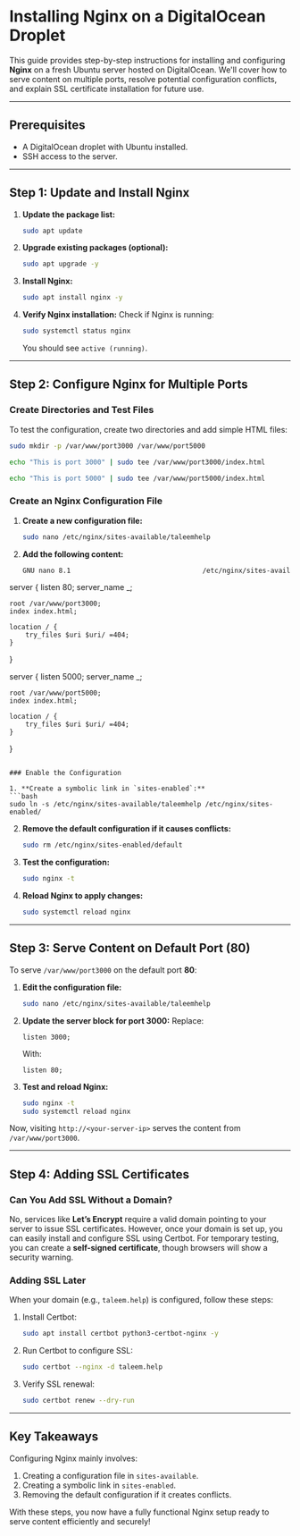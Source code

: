 # Installing Nginx on a DigitalOcean Droplet

This guide provides step-by-step instructions for installing and configuring **Nginx** on a fresh Ubuntu server hosted on DigitalOcean. We'll cover how to serve content on multiple ports, resolve potential configuration conflicts, and explain SSL certificate installation for future use.

---

## Prerequisites

- A DigitalOcean droplet with Ubuntu installed.
- SSH access to the server.

---

## Step 1: Update and Install Nginx

1. **Update the package list:**
   ```bash
   sudo apt update
   ```

2. **Upgrade existing packages (optional):**
   ```bash
   sudo apt upgrade -y
   ```

3. **Install Nginx:**
   ```bash
   sudo apt install nginx -y
   ```

4. **Verify Nginx installation:**
   Check if Nginx is running:
   ```bash
   sudo systemctl status nginx
   ```
   You should see `active (running)`.

---

## Step 2: Configure Nginx for Multiple Ports

### Create Directories and Test Files

To test the configuration, create two directories and add simple HTML files:

```bash
sudo mkdir -p /var/www/port3000 /var/www/port5000

echo "This is port 3000" | sudo tee /var/www/port3000/index.html

echo "This is port 5000" | sudo tee /var/www/port5000/index.html
```

### Create an Nginx Configuration File

1. **Create a new configuration file:**
   ```bash
   sudo nano /etc/nginx/sites-available/taleemhelp
   ```

2. **Add the following content:**

   ```bash
   GNU nano 8.1                                 /etc/nginx/sites-available/taleemhelp                                          
server {
    listen 80;
    server_name _;

    root /var/www/port3000;
    index index.html;

    location / {
        try_files $uri $uri/ =404;
    }
}

server {
    listen 5000;
    server_name _;

    root /var/www/port5000;
    index index.html;

    location / {
        try_files $uri $uri/ =404;
    }
}
   ```

### Enable the Configuration

1. **Create a symbolic link in `sites-enabled`:**
   ```bash
   sudo ln -s /etc/nginx/sites-available/taleemhelp /etc/nginx/sites-enabled/
   ```

2. **Remove the default configuration if it causes conflicts:**
   ```bash
   sudo rm /etc/nginx/sites-enabled/default
   ```

3. **Test the configuration:**
   ```bash
   sudo nginx -t
   ```

4. **Reload Nginx to apply changes:**
   ```bash
   sudo systemctl reload nginx
   ```

---

## Step 3: Serve Content on Default Port (80)

To serve `/var/www/port3000` on the default port **80**:

1. **Edit the configuration file:**
   ```bash
   sudo nano /etc/nginx/sites-available/taleemhelp
   ```

2. **Update the server block for port 3000:**
   Replace:
   ```nginx
   listen 3000;
   ```
   With:
   ```nginx
   listen 80;
   ```

3. **Test and reload Nginx:**
   ```bash
   sudo nginx -t
   sudo systemctl reload nginx
   ```

Now, visiting `http://<your-server-ip>` serves the content from `/var/www/port3000`.

---

## Step 4: Adding SSL Certificates

### Can You Add SSL Without a Domain?

No, services like **Let’s Encrypt** require a valid domain pointing to your server to issue SSL certificates. However, once your domain is set up, you can easily install and configure SSL using Certbot. For temporary testing, you can create a **self-signed certificate**, though browsers will show a security warning.

### Adding SSL Later

When your domain (e.g., `taleem.help`) is configured, follow these steps:
1. Install Certbot:
   ```bash
   sudo apt install certbot python3-certbot-nginx -y
   ```
2. Run Certbot to configure SSL:
   ```bash
   sudo certbot --nginx -d taleem.help
   ```
3. Verify SSL renewal:
   ```bash
   sudo certbot renew --dry-run
   ```

---

## Key Takeaways

Configuring Nginx mainly involves:
1. Creating a configuration file in `sites-available`.
2. Creating a symbolic link in `sites-enabled`.
3. Removing the default configuration if it creates conflicts.

With these steps, you now have a fully functional Nginx setup ready to serve content efficiently and securely!

